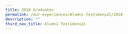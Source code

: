 ```yaml
---
title: 2018 Graduates
permalink: /our-experiences/Alumni-Testimonial/2018
description: ""
third_nav_title: Alumni Testimonial
---
```



